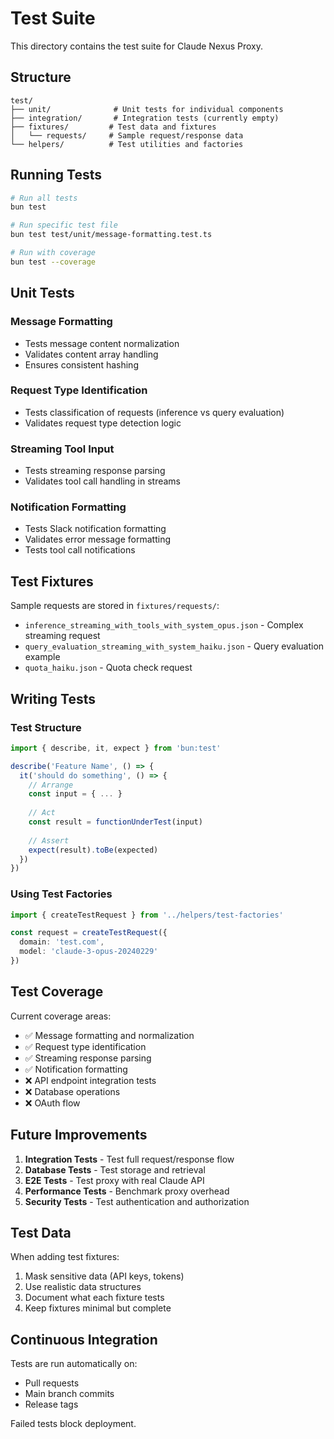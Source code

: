 # Test Suite

This directory contains the test suite for Claude Nexus Proxy.

## Structure

```
test/
├── unit/              # Unit tests for individual components
├── integration/       # Integration tests (currently empty)
├── fixtures/         # Test data and fixtures
│   └── requests/     # Sample request/response data
└── helpers/          # Test utilities and factories
```

## Running Tests

```bash
# Run all tests
bun test

# Run specific test file
bun test test/unit/message-formatting.test.ts

# Run with coverage
bun test --coverage
```

## Unit Tests

### Message Formatting
- Tests message content normalization
- Validates content array handling
- Ensures consistent hashing

### Request Type Identification
- Tests classification of requests (inference vs query evaluation)
- Validates request type detection logic

### Streaming Tool Input
- Tests streaming response parsing
- Validates tool call handling in streams

### Notification Formatting
- Tests Slack notification formatting
- Validates error message formatting
- Tests tool call notifications

## Test Fixtures

Sample requests are stored in `fixtures/requests/`:
- `inference_streaming_with_tools_with_system_opus.json` - Complex streaming request
- `query_evaluation_streaming_with_system_haiku.json` - Query evaluation example
- `quota_haiku.json` - Quota check request

## Writing Tests

### Test Structure

```typescript
import { describe, it, expect } from 'bun:test'

describe('Feature Name', () => {
  it('should do something', () => {
    // Arrange
    const input = { ... }
    
    // Act
    const result = functionUnderTest(input)
    
    // Assert
    expect(result).toBe(expected)
  })
})
```

### Using Test Factories

```typescript
import { createTestRequest } from '../helpers/test-factories'

const request = createTestRequest({
  domain: 'test.com',
  model: 'claude-3-opus-20240229'
})
```

## Test Coverage

Current coverage areas:
- ✅ Message formatting and normalization
- ✅ Request type identification
- ✅ Streaming response parsing
- ✅ Notification formatting
- ❌ API endpoint integration tests
- ❌ Database operations
- ❌ OAuth flow

## Future Improvements

1. **Integration Tests** - Test full request/response flow
2. **Database Tests** - Test storage and retrieval
3. **E2E Tests** - Test proxy with real Claude API
4. **Performance Tests** - Benchmark proxy overhead
5. **Security Tests** - Test authentication and authorization

## Test Data

When adding test fixtures:
1. Mask sensitive data (API keys, tokens)
2. Use realistic data structures
3. Document what each fixture tests
4. Keep fixtures minimal but complete

## Continuous Integration

Tests are run automatically on:
- Pull requests
- Main branch commits
- Release tags

Failed tests block deployment.